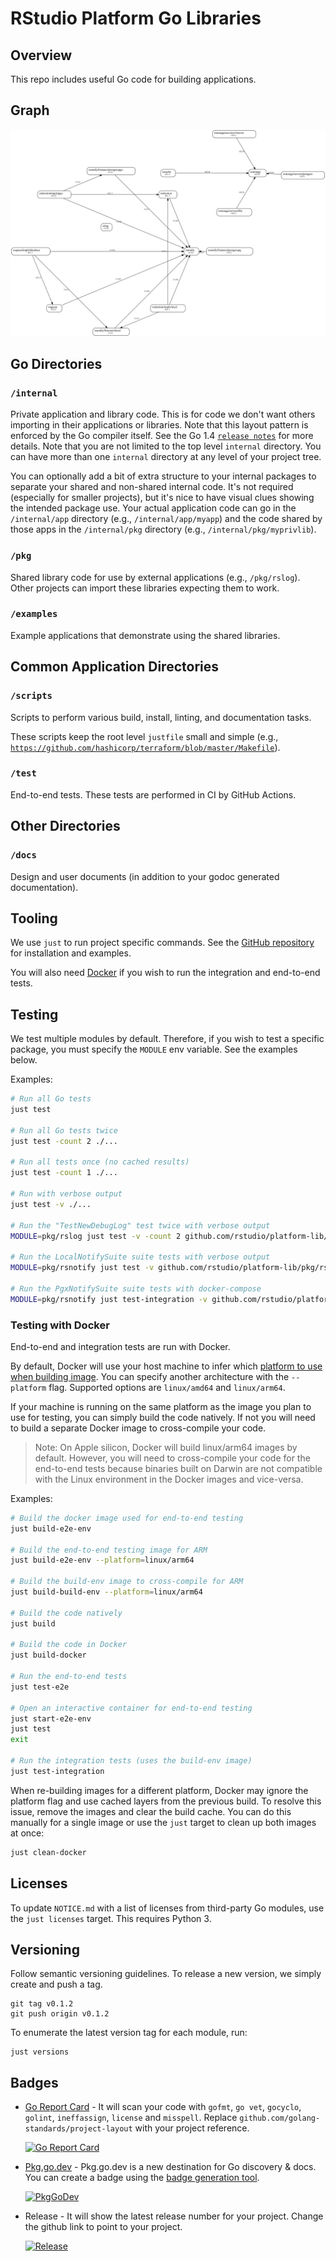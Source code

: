 # RStudio Platform Go Libraries

## Overview

This repo includes useful Go code for building applications.

## Graph

![Dependency Graph](graph.svg)

## Go Directories

### `/internal`

Private application and library code. This is for code we don't want others
importing in their applications or libraries. Note that this layout pattern is
enforced by the Go compiler itself. See the Go 1.4
[`release notes`](https://golang.org/doc/go1.4#internalpackages) for more
details. Note that you are not limited to the top level `internal` directory.
You can have more than one `internal` directory at any level of your project
tree.

You can optionally add a bit of extra structure to your internal packages to
separate your shared and non-shared internal code. It's not required (especially
for smaller projects), but it's nice to have visual clues showing the intended
package use. Your actual application code can go in the `/internal/app`
directory (e.g., `/internal/app/myapp`) and the code shared by those apps in the
`/internal/pkg` directory (e.g., `/internal/pkg/myprivlib`).

### `/pkg`

Shared library code for use by external applications (e.g., `/pkg/rslog`).
Other projects can import these libraries expecting them to work.

### `/examples`

Example applications that demonstrate using the shared libraries.

## Common Application Directories

### `/scripts`

Scripts to perform various build, install, linting, and documentation tasks.

These scripts keep the root level `justfile` small and simple (e.g.,
[`https://github.com/hashicorp/terraform/blob/master/Makefile`](https://github.com/hashicorp/terraform/blob/master/Makefile)).

### `/test`

End-to-end tests. These tests are performed in CI by GitHub Actions.

## Other Directories

### `/docs`

Design and user documents (in addition to your godoc generated documentation).

## Tooling

We use `just` to run project specific commands. See the 
[GitHub repository](https://github.com/casey/just) for installation and 
examples.

You will also need [Docker](https://docs.docker.com/get-docker/) if you wish to 
run the integration and end-to-end tests.

## Testing

We test multiple modules by default. Therefore, if you wish to test a specific
package, you must specify the `MODULE` env variable. See the examples below. 

Examples:

```bash
# Run all Go tests
just test

# Run all Go tests twice
just test -count 2 ./...

# Run all tests once (no cached results)
just test -count 1 ./...

# Run with verbose output
just test -v ./...

# Run the "TestNewDebugLog" test twice with verbose output
MODULE=pkg/rslog just test -v -count 2 github.com/rstudio/platform-lib/pkg/rslog/debug -testify.m=TestNewDebugLog

# Run the LocalNotifySuite suite tests with verbose output
MODULE=pkg/rsnotify just test -v github.com/rstudio/platform-lib/pkg/rsnotify/locallistener -check.f=LocalNotifySuite

# Run the PgxNotifySuite suite tests with docker-compose
MODULE=pkg/rsnotify just test-integration -v github.com/rstudio/platform-lib/pkg/rsnotify/pgxlistener -check.f=PgxNotifySuite
```

### Testing with Docker

End-to-end and integration tests are run with Docker. 

By default, Docker will use your host machine to infer which [platform to use 
when building image](https://docs.docker.com/engine/reference/builder/#from). 
You can specify another architecture with the `--platform` flag. Supported 
options are `linux/amd64` and `linux/arm64`.

If your machine is running on the same platform as the image you plan to use for 
testing, you can simply build the code natively. If not you will need to build a 
separate Docker image to cross-compile your code.

>Note: On Apple silicon, Docker will build linux/arm64 images by default. 
> However, you will need to cross-compile your code for the end-to-end tests 
> because binaries built on Darwin are not compatible with the Linux environment 
> in the Docker images and vice-versa.

Examples:

```bash
# Build the docker image used for end-to-end testing
just build-e2e-env

# Build the end-to-end testing image for ARM
just build-e2e-env --platform=linux/arm64

# Build the build-env image to cross-compile for ARM
just build-build-env --platform=linux/arm64

# Build the code natively
just build

# Build the code in Docker
just build-docker

# Run the end-to-end tests
just test-e2e

# Open an interactive container for end-to-end testing
just start-e2e-env
just test
exit

# Run the integration tests (uses the build-env image)
just test-integration
```

When re-building images for a different platform, Docker may ignore the platform 
flag and use cached layers from the previous build. To resolve this issue, 
remove the images and clear the build cache. You can do this manually for 
a single image or use the `just` target to clean up both images at once:

```bash
just clean-docker
```

## Licenses

To update `NOTICE.md` with a list of licenses from third-party Go modules,
use the `just licenses` target. This requires Python 3.

## Versioning

Follow semantic versioning guidelines. To release a new version, we simply
create and push a tag.

```shell
git tag v0.1.2
git push origin v0.1.2
```

To enumerate the latest version tag for each module, run:

```shell
just versions
```

## Badges

* [Go Report Card](https://goreportcard.com/) - It will scan your code with
  `gofmt`, `go vet`, `gocyclo`, `golint`, `ineffassign`, `license` and
  `misspell`. Replace `github.com/golang-standards/project-layout` with your
  project reference.

    [![Go Report Card](https://goreportcard.com/badge/github.com/rstudio/platform-lib?style=flat-square)](https://goreportcard.com/report/github.com/rstudio/platform-lib)

* [Pkg.go.dev](https://pkg.go.dev) - Pkg.go.dev is a new destination for Go
  discovery & docs. You can create a badge using the
  [badge generation tool](https://pkg.go.dev/badge).

    [![PkgGoDev](https://pkg.go.dev/badge/github.com/rstudio/platform-lib)](https://pkg.go.dev/github.com/rstudio/platform-lib)

* Release - It will show the latest release number for your project. Change the
  github link to point to your project.

    [![Release](https://img.shields.io/github/release/rstudio/platform-lib.svg?style=flat-square)](https://github.com/rstudio/platform-lib/releases/latest)
